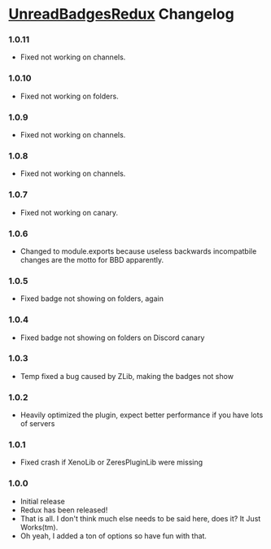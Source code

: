 # [UnreadBadgesRedux](https://1lighty.github.io/BetterDiscordStuff/?plugin=UnreadBadgesRedux "UnreadBadgesRedux") Changelog
### 1.0.11
- Fixed not working on channels.

### 1.0.10
- Fixed not working on folders.

### 1.0.9
- Fixed not working on channels.

### 1.0.8
- Fixed not working on channels.

### 1.0.7
- Fixed not working on canary.

### 1.0.6
- Changed to module.exports because useless backwards incompatbile changes are the motto for BBD apparently.

### 1.0.5
- Fixed badge not showing on folders, again

### 1.0.4
- Fixed badge not showing on folders on Discord canary

### 1.0.3
- Temp fixed a bug caused by ZLib, making the badges not show

### 1.0.2
- Heavily optimized the plugin, expect better performance if you have lots of servers

### 1.0.1
- Fixed crash if XenoLib or ZeresPluginLib were missing

### 1.0.0
- Initial release
- Redux has been released!
- That is all. I don't think much else needs to be said here, does it? It Just Works(tm).
- Oh yeah, I added a ton of options so have fun with that.
